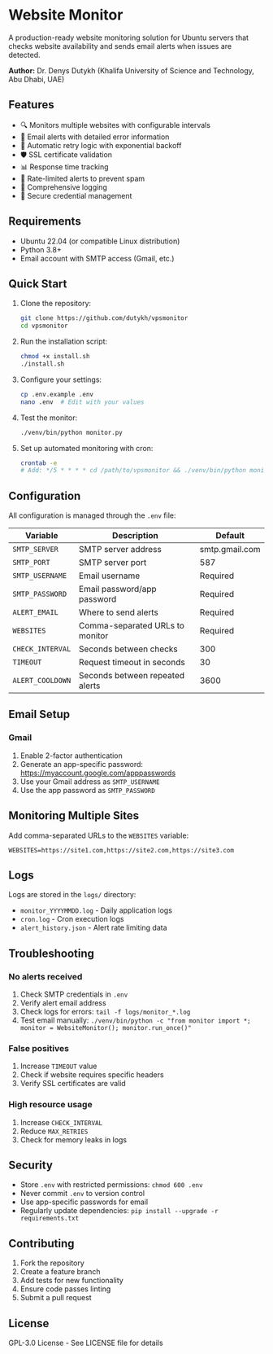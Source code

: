 # Website Monitor

A production-ready website monitoring solution for Ubuntu servers that checks website availability and sends email alerts when issues are detected.

**Author:** Dr. Denys Dutykh (Khalifa University of Science and Technology, Abu Dhabi, UAE)

## Features

- 🔍 Monitors multiple websites with configurable intervals
- 📧 Email alerts with detailed error information
- 🔄 Automatic retry logic with exponential backoff
- 🛡️ SSL certificate validation
- 📊 Response time tracking
- 🚦 Rate-limited alerts to prevent spam
- 📝 Comprehensive logging
- 🔐 Secure credential management

## Requirements

- Ubuntu 22.04 (or compatible Linux distribution)
- Python 3.8+
- Email account with SMTP access (Gmail, etc.)

## Quick Start

1. Clone the repository:
   ```bash
   git clone https://github.com/dutykh/vpsmonitor
   cd vpsmonitor
   ```

2. Run the installation script:
   ```bash
   chmod +x install.sh
   ./install.sh
   ```

3. Configure your settings:
   ```bash
   cp .env.example .env
   nano .env  # Edit with your values
   ```

4. Test the monitor:
   ```bash
   ./venv/bin/python monitor.py
   ```

5. Set up automated monitoring with cron:
   ```bash
   crontab -e
   # Add: */5 * * * * cd /path/to/vpsmonitor && ./venv/bin/python monitor.py
   ```

## Configuration

All configuration is managed through the `.env` file:

| Variable | Description | Default |
|----------|-------------|---------|
| `SMTP_SERVER` | SMTP server address | smtp.gmail.com |
| `SMTP_PORT` | SMTP server port | 587 |
| `SMTP_USERNAME` | Email username | Required |
| `SMTP_PASSWORD` | Email password/app password | Required |
| `ALERT_EMAIL` | Where to send alerts | Required |
| `WEBSITES` | Comma-separated URLs to monitor | Required |
| `CHECK_INTERVAL` | Seconds between checks | 300 |
| `TIMEOUT` | Request timeout in seconds | 30 |
| `ALERT_COOLDOWN` | Seconds between repeated alerts | 3600 |

## Email Setup

### Gmail
1. Enable 2-factor authentication
2. Generate an app-specific password: https://myaccount.google.com/apppasswords
3. Use your Gmail address as `SMTP_USERNAME`
4. Use the app password as `SMTP_PASSWORD`

## Monitoring Multiple Sites

Add comma-separated URLs to the `WEBSITES` variable:
```
WEBSITES=https://site1.com,https://site2.com,https://site3.com
```

## Logs

Logs are stored in the `logs/` directory:
- `monitor_YYYYMMDD.log` - Daily application logs
- `cron.log` - Cron execution logs
- `alert_history.json` - Alert rate limiting data

## Troubleshooting

### No alerts received
1. Check SMTP credentials in `.env`
2. Verify alert email address
3. Check logs for errors: `tail -f logs/monitor_*.log`
4. Test email manually: `./venv/bin/python -c "from monitor import *; monitor = WebsiteMonitor(); monitor.run_once()"`

### False positives
1. Increase `TIMEOUT` value
2. Check if website requires specific headers
3. Verify SSL certificates are valid

### High resource usage
1. Increase `CHECK_INTERVAL`
2. Reduce `MAX_RETRIES`
3. Check for memory leaks in logs

## Security

- Store `.env` with restricted permissions: `chmod 600 .env`
- Never commit `.env` to version control
- Use app-specific passwords for email
- Regularly update dependencies: `pip install --upgrade -r requirements.txt`

## Contributing

1. Fork the repository
2. Create a feature branch
3. Add tests for new functionality
4. Ensure code passes linting
5. Submit a pull request

## License

GPL-3.0 License - See LICENSE file for details

